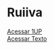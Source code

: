 # Ruiiva
 
[Acessar 1UP](https://nivelton.github.io/Ruiiva/1UP/1up.html)<br>
[Acessar Texto](https://nivelton.github.io/Ruiiva/Declarações/Texto/Part1.html)



